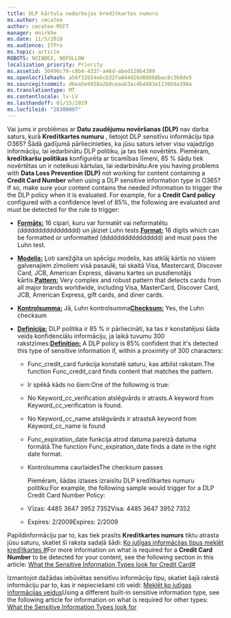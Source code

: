 ```yaml
---
title: DLP kārtula nedarbojas kredītkartes numuru
ms.author: cmcatee
author: cmcatee-MSFT
manager: mnirkhe
ms.date: 11/5/2018
ms.audience: ITPro
ms.topic: article
ROBOTS: NOINDEX, NOFOLLOW
localization_priority: Priority
ms.assetid: 30496c79-c8b4-4337-a46d-abed12864209
ms.openlocfilehash: a56f32b54e6cb32fa044d26d08868bac8c368de5
ms.sourcegitcommit: d6ea5e9458a2b8ceaab3ac4bd483e1130b9a398a
ms.translationtype: MT
ms.contentlocale: lv-LV
ms.lasthandoff: 01/15/2019
ms.locfileid: "28300097"
---
```

<span data-ttu-id="8ac06-p101">Vai jums ir problēmas ar **Datu zaudējumu novēršanas (DLP)** nav darba saturs, kurā **Kredītkartes numuru** , lietojot DLP sensitīvu informāciju tipa O365? Šādā gadījumā pārliecinieties, ka jūsu saturs ietver visu vajadzīgo informāciju, lai iedarbinātu DLP politiku, ja tas tiek novērtēts. Piemēram, **kredītkaršu politikas** konfigurēta ar ticamības līmeni, 85 % šādu tiek novērtētas un ir noteikusi kārtulas, lai iedarbinātu:</span><span class="sxs-lookup"><span data-stu-id="8ac06-p101">Are you having problems with **Data Loss Prevention (DLP)** not working for content containing a **Credit Card Number** when using a DLP sensitive information type in O365? If so, make sure your content contains the needed information to trigger the the DLP policy when it is evaluated. For example, for a **Credit Card policy** configured with a confidence level of 85%, the following are evaluated and must be detected for the rule to trigger:</span></span> 
  
- <span data-ttu-id="8ac06-105">**[Formāts:](https://docs.microsoft.com/en-us/office365/securitycompliance/what-the-sensitive-information-types-look-for#format-19)** 16 cipari, kuru var formatēt vai neformatētu (dddddddddddddddd) un jāiziet Luhn tests.</span><span class="sxs-lookup"><span data-stu-id="8ac06-105">**[Format:](https://docs.microsoft.com/en-us/office365/securitycompliance/what-the-sensitive-information-types-look-for#format-19)** 16 digits which can be formatted or unformatted (dddddddddddddddd) and must pass the Luhn test.</span></span> 
    
- <span data-ttu-id="8ac06-106">**[Modelis:](https://docs.microsoft.com/en-us/office365/securitycompliance/what-the-sensitive-information-types-look-for#pattern-19)** Ļoti sarežģīta un spēcīgu modelis, kas atklāj kārtis no visiem galvenajiem zīmoliem visā pasaulē, tai skaitā Visa, Mastercard, Discover Card, JCB, American Express, dāvanu kartes un pusdienotājs kārtis.</span><span class="sxs-lookup"><span data-stu-id="8ac06-106">**[Pattern:](https://docs.microsoft.com/en-us/office365/securitycompliance/what-the-sensitive-information-types-look-for#pattern-19)** Very complex and robust pattern that detects cards from all major brands worldwide, including Visa, MasterCard, Discover Card, JCB, American Express, gift cards, and diner cards.</span></span> 
    
- <span data-ttu-id="8ac06-107">**[Kontrolsumma:](https://docs.microsoft.com/en-us/office365/securitycompliance/what-the-sensitive-information-types-look-for#checksum-19)** Jā, Luhn kontrolsumma</span><span class="sxs-lookup"><span data-stu-id="8ac06-107">**[Checksum:](https://docs.microsoft.com/en-us/office365/securitycompliance/what-the-sensitive-information-types-look-for#checksum-19)** Yes, the Luhn checksum</span></span> 
    
- <span data-ttu-id="8ac06-108">**[Definīcija:](https://docs.microsoft.com/en-us/office365/securitycompliance/what-the-sensitive-information-types-look-for#definition-19)** DLP politika ir 85 % ir pārliecināti, ka tas ir konstatējusi šāda veida konfidenciālu informāciju, ja laikā tuvumu 300 rakstzīmes:</span><span class="sxs-lookup"><span data-stu-id="8ac06-108">**[Definition:](https://docs.microsoft.com/en-us/office365/securitycompliance/what-the-sensitive-information-types-look-for#definition-19)** A DLP policy is 85% confident that it's detected this type of sensitive information if, within a proximity of 300 characters:</span></span> 
    
  - <span data-ttu-id="8ac06-109">Func_credit_card funkcija konstatē saturu, kas atbilst rakstam.</span><span class="sxs-lookup"><span data-stu-id="8ac06-109">The function Func_credit_card finds content that matches the pattern.</span></span>
    
  - <span data-ttu-id="8ac06-110">Ir spēkā kāds no šiem:</span><span class="sxs-lookup"><span data-stu-id="8ac06-110">One of the following is true:</span></span> 
    
  - <span data-ttu-id="8ac06-111">No Keyword_cc_verification atslēgvārds ir atrasts.</span><span class="sxs-lookup"><span data-stu-id="8ac06-111">A keyword from Keyword_cc_verification is found.</span></span>
    
  - <span data-ttu-id="8ac06-112">No Keyword_cc_name atslēgvārds ir atrasts</span><span class="sxs-lookup"><span data-stu-id="8ac06-112">A keyword from Keyword_cc_name is found</span></span>
    
  - <span data-ttu-id="8ac06-113">Func_expiration_date funkcija atrod datuma pareizā datuma formātā.</span><span class="sxs-lookup"><span data-stu-id="8ac06-113">The function Func_expiration_date finds a date in the right date format.</span></span>
    
  - <span data-ttu-id="8ac06-114">Kontrolsumma caurlaides</span><span class="sxs-lookup"><span data-stu-id="8ac06-114">The checksum passes</span></span>
    
    <span data-ttu-id="8ac06-115">Piemēram, šādas izlases izraisītu DLP kredītkartes numuru politiku:</span><span class="sxs-lookup"><span data-stu-id="8ac06-115">For example, the following sample would trigger for a DLP Credit Card Number Policy:</span></span>
    
  - <span data-ttu-id="8ac06-116">Vīzas: 4485 3647 3952 7352</span><span class="sxs-lookup"><span data-stu-id="8ac06-116">Visa: 4485 3647 3952 7352</span></span> 
    
  - <span data-ttu-id="8ac06-117">Expires: 2/2009</span><span class="sxs-lookup"><span data-stu-id="8ac06-117">Expires: 2/2009</span></span>
    
<span data-ttu-id="8ac06-118">Papildinformāciju par to, kas tiek prasīts **Kredītkartes numurs** tiktu atrasta jūsu saturu, skatiet šī raksta sadaļā šādi: [Ko jutīgas informācijas tipus meklēt kredītkartes #](https://docs.microsoft.com/en-us/office365/securitycompliance/what-the-sensitive-information-types-look-for#credit-card-number)</span><span class="sxs-lookup"><span data-stu-id="8ac06-118">For more information on what is required for a **Credit Card Number** to be detected for your content, see the following section in this article: [What the Sensitive Information Types look for Credit Card#](https://docs.microsoft.com/en-us/office365/securitycompliance/what-the-sensitive-information-types-look-for#credit-card-number)</span></span>
  
<span data-ttu-id="8ac06-119">Izmantojot dažādas iebūvētas sensitīvu informāciju tipu, skatiet šajā rakstā informāciju par to, kas ir nepieciešami citi veidi: [Meklēt ko jutīgas informācijas veidus](https://docs.microsoft.com/en-us/office365/securitycompliance/what-the-sensitive-information-types-look-for)</span><span class="sxs-lookup"><span data-stu-id="8ac06-119">Using a different built-in sensitive information type, see the following article for information on what is required for other types: [What the Sensitive Information Types look for](https://docs.microsoft.com/en-us/office365/securitycompliance/what-the-sensitive-information-types-look-for)</span></span>
  

